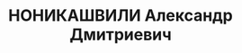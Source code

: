 ---
title: НОНИКАШВИЛИ Александр Дмитриевич
description: 'Род. в 1898, г. Тбилиси, грузин. Род занятий: до ареста начальник пожарной
  охраны Мцхетского лесопильного завода.

  Осужден Тройкой при НКВД ГССР 22.12.1937. Мера наказания: расстрел с конфискацией
  личного имущества. Дата расстрела: 23.12.1937'
---